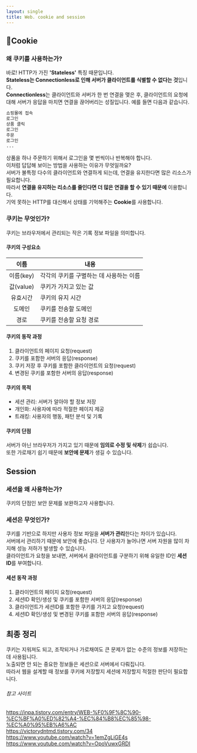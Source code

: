 ```yaml
---
layout: single
title: Web. cookie and session
---
```

## 🍪Cookie

### 왜 쿠키를 사용하는가?
바로! HTTP가 가진 **'Stateless'** 특징 때문입니다.    
**Stateless는 Connectionless로 인해 서버가 클라이언트를 식별할 수 없다는 것**입니다.  
**Connectionless**는 클라이언트와 서버가 한 번 연결을 맺은 후, 클라이언트의 요청에 대해 서버가 응답을 마치면 연결을 끊어버리는 성질입니다.
예를 들면 다음과 같습니다.
```md
쇼핑몰에 접속
로그인
상품 클릭
로그인
주문
로그인
...
```
상품을 하나 주문하기 위해서 로그인을 몇 번씩이나 반복해야 합니다.  
이처럼 답답해 보이는 방법을 사용하는 이유가 무엇일까요?  
서버가 불특정 다수의 클라이언트와 연결하게 되는데, 연결을 유지한다면 많은 리소스가 필요합니다.   
따라서 **연결을 유지하는 리소스를 줄인다면 더 많은 연결을 할 수 있기 때문에** 이용합니다.  
기억 못하는 HTTP를 대신해서 상태를 기억해주는 **Cookie**를 사용합니다.  

### 쿠키는 무엇인가?
쿠키는 브라우저에서 관리되는 작은 기록 정보 파일을 의미합니다.  

#### 쿠키의 구성요소
|이름|내용|
|:---:|---|
|이름(key)|각각의 쿠키를 구별하는 데 사용하는 이름|
|값(value)|쿠키가 가지고 있는 값|
|유효시간|쿠키의 유지 시간|
|도메인|쿠키를 전송할 도메인|
|경로|쿠키를 전송할 요청 경로|

#### 쿠키의 동작 과정
1. 클라이언트의 페이지 요청(request)
2. 쿠키를 포함한 서버의 응답(response)
3. 쿠키 저장 후 쿠키를 포함한 클라이언트의 요청(request)
4. 변경된 쿠키를 포함한 서버의 응답(response)

#### 쿠키의 목적
- 세션 관리: 서버가 알아야 할 정보 저장
- 개인화: 사용자에 따라 적절한 페이지 제공
- 트래킹: 사용자의 행동, 패턴 분석 및 기록

#### 쿠키의 단점
서버가 아닌 브라우저가 가지고 있기 때문에 **임의로 수정 및 삭제**가 쉽습니다.  
또한 가로채기 쉽기 때문에 **보안에 문제**가 생길 수 있습니다.

## Session

### 세션을 왜 사용하는가?
쿠키의 단점인 보안 문제를 보완하고자 사용합니다.

### 세션은 무엇인가?
쿠키를 기반으로 하지만 사용자 정보 파일을 **서버가 관리**한다는 차이가 있습니다.  
서버에서 관리하기 때문에 보안에 좋습니다.
단 사용자가 늘어나면 서버 자원을 많이 차지해 성능 저하가 발생할 수 있습니다.  
클라이언트가 요청을 보내면, 서버에서 클라이언트를 구분하기 위해 유일한 ID인 **세션ID**를 부여합니다.

#### 세션 동작 과정
1. 클라이언트의 페이지 요청(request)
2. 세션ID 확인/생성 및 쿠키를 포함한 서버의 응답(response)
3. 클라이언트가 세션ID를 포함한 쿠키를 가지고 요청(request)
4. 세션ID 확인/생성 및 변경된 쿠키를 포함한 서버의 응답(response)

## 최종 정리
쿠키는 지워져도 되고, 조작되거나 가로채여도 큰 문제가 없는 수준의 정보를 저장하는 데 사용됩니다.  
노출되면 안 되는 중요한 정보들은 세션으로 서버에서 다뤄집니다.  
따라서 웹을 설계할 때 정보를 쿠키에 저장할지 세션에 저장할지 적절한 판단이 필요합니다.

###### 참고 사이트
https://inpa.tistory.com/entry/WEB-%F0%9F%8C%90-%EC%BF%A0%ED%82%A4-%EC%84%B8%EC%85%98-%EC%A0%95%EB%A6%AC  
https://victorydntmd.tistory.com/34  
https://www.youtube.com/watch?v=1emZgLiGE4s  
https://www.youtube.com/watch?v=OpoVuwxGRDI  
